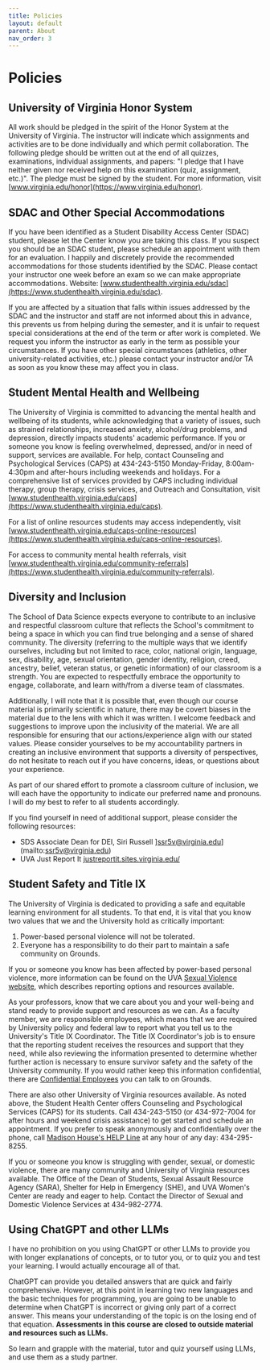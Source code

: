 ```yaml
---
title: Policies
layout: default
parent: About
nav_order: 3
---
```


# Policies

## University of Virginia Honor System

All work should be pledged in the spirit of the Honor System at the University of Virginia. The instructor will indicate which assignments and activities are to be done individually and which permit collaboration. The following pledge should be written out at the end of all quizzes, examinations, individual assignments, and papers: "I pledge that I have neither given nor received help on this examination (quiz, assignment, etc.)". The pledge must be signed by the student. For more information, visit [www.virginia.edu/honor](https://www.virginia.edu/honor).

## SDAC and Other Special Accommodations

If you have been identified as a Student Disability Access Center (SDAC) student, please let the Center know you are taking this class. If you suspect you should be an SDAC student, please schedule an appointment with them for an evaluation. I happily and discretely provide the recommended accommodations for those students identified by the SDAC. Please contact your instructor one week before an exam so we can make appropriate accommodations. Website: [www.studenthealth.virginia.edu/sdac](https://www.studenthealth.virginia.edu/sdac).

If you are affected by a situation that falls within issues addressed by the SDAC and the instructor and staff are not informed about this in advance, this prevents us from helping during the semester, and it is unfair to request special considerations at the end of the term or after work is completed. We request you inform the instructor as early in the term as possible your circumstances. If you have other special circumstances (athletics, other university-related activities, etc.) please contact your instructor and/or TA as soon as you know these may affect you in class.

## Student Mental Health and Wellbeing

The University of Virginia is committed to advancing the mental health and wellbeing of its students, while acknowledging that a variety of issues, such as strained relationships, increased anxiety, alcohol/drug problems, and depression, directly impacts students' academic performance. If you or someone you know is feeling overwhelmed, depressed, and/or in need of support, services are available. For help, contact Counseling and Psychological Services (CAPS) at 434-243-5150 Monday-Friday, 8:00am-4:30pm and after-hours including weekends and holidays. For a comprehensive list of services provided by CAPS including individual therapy, group therapy, crisis services, and Outreach and Consultation, visit [www.studenthealth.virginia.edu/caps](https://www.studenthealth.virginia.edu/caps).

For a list of online resources students may access independently, visit [www.studenthealth.virginia.edu/caps-online-resources](https://www.studenthealth.virginia.edu/caps-online-resources).

For access to community mental health referrals, visit [www.studenthealth.virginia.edu/community-referrals](https://www.studenthealth.virginia.edu/community-referrals).

## Diversity and Inclusion

The School of Data Science expects everyone to contribute to an inclusive and respectful classroom culture that reflects the School's commitment to being a space in which you can find true belonging and a sense of shared community. The diversity (referring to the multiple ways that we identify ourselves, including but not limited to race, color, national origin, language, sex, disability, age, sexual orientation, gender identity, religion, creed, ancestry, belief, veteran status, or genetic information) of our classroom is a strength. You are expected to respectfully embrace the opportunity to engage, collaborate, and learn with/from a diverse team of classmates.

Additionally, I will note that it is possible that, even though our course material is primarily scientific in nature, there may be covert biases in the material due to the lens with which it was written. I welcome feedback and suggestions to improve upon the inclusivity of the material. We are all responsible for ensuring that our actions/experience align with our stated values. Please consider yourselves to be my accountability partners in creating an inclusive environment that supports a diversity of perspectives, do not hesitate to reach out if you have concerns, ideas, or questions about your experience.

As part of our shared effort to promote a classroom culture of inclusion, we will each have the opportunity to indicate our preferred name and pronouns. I will do my best to refer to all students accordingly.

If you find yourself in need of additional support, please consider the following resources:

- SDS Associate Dean for DEI, Siri Russell ]ssr5v@virginia.edu](mailto:ssr5v@virginia.edu)
- UVA Just Report It [justreportit.sites.virginia.edu/](https://justreportit.sites.virginia.edu/)

## Student Safety and Title IX

The University of Virginia is dedicated to providing a safe and equitable learning environment for all students. To that end, it is vital that you know two values that we and the University hold as critically important:

1. Power-based personal violence will not be tolerated.
2. Everyone has a responsibility to do their part to maintain a safe community on Grounds.

If you or someone you know has been affected by power-based personal violence, more information can be found on the UVA [Sexual Violence website](https://eocr.virginia.edu/title-ix), which describes reporting options and resources available.

As your professors, know that we care about you and your well-being and stand ready to provide support and resources as we can. As a faculty member, we are responsible employees, which means that we are required by University policy and federal law to report what you tell us to the University's Title IX Coordinator. The Title IX Coordinator's job is to ensure that the reporting student receives the resources and support that they need, while also reviewing the information presented to determine whether further action is necessary to ensure survivor safety and the safety of the University community. If you would rather keep this information confidential, there are [Confidential Employees](https://eocr.virginia.edu/confidential-employees-and-confidential-resources) you can talk to on Grounds.

There are also other University of Virginia resources available. As noted above, the Student Health Center offers Counseling and Psychological Services (CAPS) for its students. Call 434-243-5150 (or 434-972-7004 for after hours and weekend crisis assistance) to get started and schedule an appointment. If you prefer to speak anonymously and confidentially over the phone, call [Madison House's HELP Line](http://www.helplineuva.com/) at any hour of any day: 434-295-8255.

If you or someone you know is struggling with gender, sexual, or domestic violence, there are many community and University of Virginia resources available. The Office of the Dean of Students, Sexual Assault Resource Agency (SARA), Shelter for Help in Emergency (SHE), and UVA Women's Center are ready and eager to help. Contact the Director of Sexual and Domestic Violence Services at 434-982-2774.

## Using ChatGPT and other LLMs

I have no prohibition on you using ChatGPT or other LLMs to provide you with longer explanations of concepts, or to tutor you, or to quiz you and test your learning. I would actually encourage all of that. 

ChatGPT can provide you detailed answers that are quick and fairly comprehensive. However, at this point in learning two new languages and the basic techniques for programming, you are going to be unable to determine when ChatGPT is incorrect or giving only part of a correct answer. This means your understanding  of the topic is on the losing end of that equation. **Assessments in this course are closed to outside material and resources such as LLMs.**

So learn and grapple with the material, tutor and quiz yourself using LLMs, and use them as a study partner.